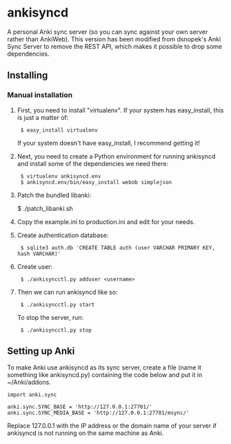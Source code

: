 ankisyncd
=========

A personal Anki sync server (so you can sync against your own server rather than
AnkiWeb). This version has been modified from dsnopek's Anki Sync Server to
remove the REST API, which makes it possible to drop some dependencies.

Installing
----------

### Manual installation

1. First, you need to install "virtualenv".  If your system has easy_install,
this is just a matter of:

        $ easy_install virtualenv

    If your system doesn't have easy_install, I recommend getting it!

2. Next, you need to create a Python environment for running ankisyncd and
install some of the dependencies we need there:

        $ virtualenv ankisyncd.env
        $ ankisyncd.env/bin/easy_install webob simplejson

3. Patch the bundled libanki:

	$ ./patch_libanki.sh

4. Copy the example.ini to production.ini and edit for your needs.

5. Create authentication database:

        $ sqlite3 auth.db 'CREATE TABLE auth (user VARCHAR PRIMARY KEY, hash VARCHAR)'

6. Create user:

        $ ./ankisyncctl.py adduser <username>

7. Then we can run ankisyncd like so:

        $ ./ankisyncctl.py start

    To stop the server, run:

        $ ./ankisyncctl.py stop

Setting up Anki
---------------

To make Anki use ankisyncd as its sync server, create a file (name it something
like ankisyncd.py) containing the code below and put it in ~/Anki/addons.

    import anki.sync

    anki.sync.SYNC_BASE = 'http://127.0.0.1:27701/'
    anki.sync.SYNC_MEDIA_BASE = 'http://127.0.0.1:27701/msync/'

Replace 127.0.0.1 with the IP address or the domain name of your server if
ankisyncd is not running on the same machine as Anki.
